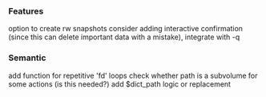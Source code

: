 
### Features
option to create rw snapshots
consider adding interactive confirmation (since this can delete important data with a mistake), integrate with -q

### Semantic
add function for repetitive 'fd' loops
check whether path is a subvolume for some actions (is this needed?)
add $dict_path logic or replacement
